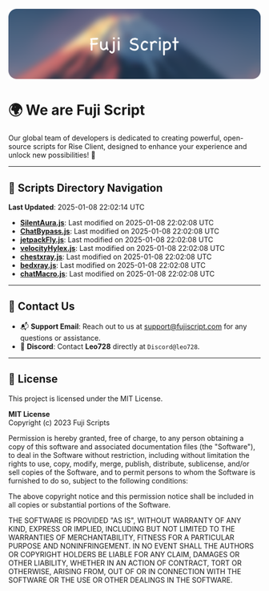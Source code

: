 ![Banner](.github/b.webp)

# 🌍 **We are Fuji Script**

Our global team of developers is dedicated to creating powerful, open-source scripts for Rise Client, designed to enhance your experience and unlock new possibilities! 🌟

---
<!-- SCRIPTS_NAVIGATION_START -->
## 📂 **Scripts Directory Navigation**

**Last Updated**: 2025-01-08 22:02:14 UTC

- **[SilentAura.js](scripts/SilentAura.js)**: Last modified on 2025-01-08 22:02:08 UTC
- **[ChatBypass.js](scripts/ChatBypass.js)**: Last modified on 2025-01-08 22:02:08 UTC
- **[jetpackFly.js](scripts/jetpackFly.js)**: Last modified on 2025-01-08 22:02:08 UTC
- **[velocityHylex.js](scripts/velocityHylex.js)**: Last modified on 2025-01-08 22:02:08 UTC
- **[chestxray.js](scripts/chestxray.js)**: Last modified on 2025-01-08 22:02:08 UTC
- **[bedxray.js](scripts/bedxray.js)**: Last modified on 2025-01-08 22:02:08 UTC
- **[chatMacro.js](scripts/chatMacro.js)**: Last modified on 2025-01-08 22:02:08 UTC

<!-- SCRIPTS_NAVIGATION_END -->

---

## 💬 **Contact Us**  
- 📬 **Support Email**: Reach out to us at [support@fujiscript.com](mailto:support@fujiscript.com) for any questions or assistance.  
- 💬 **Discord**: Contact **Leo728** directly at `Discord@leo728`.

---

## 📜 **License**

This project is licensed under the MIT License.  

**MIT License**  
Copyright (c) 2023 Fuji Scripts  

Permission is hereby granted, free of charge, to any person obtaining a copy of this software and associated documentation files (the "Software"), to deal in the Software without restriction, including without limitation the rights to use, copy, modify, merge, publish, distribute, sublicense, and/or sell copies of the Software, and to permit persons to whom the Software is furnished to do so, subject to the following conditions:  

The above copyright notice and this permission notice shall be included in all copies or substantial portions of the Software.  

THE SOFTWARE IS PROVIDED "AS IS", WITHOUT WARRANTY OF ANY KIND, EXPRESS OR IMPLIED, INCLUDING BUT NOT LIMITED TO THE WARRANTIES OF MERCHANTABILITY, FITNESS FOR A PARTICULAR PURPOSE AND NONINFRINGEMENT. IN NO EVENT SHALL THE AUTHORS OR COPYRIGHT HOLDERS BE LIABLE FOR ANY CLAIM, DAMAGES OR OTHER LIABILITY, WHETHER IN AN ACTION OF CONTRACT, TORT OR OTHERWISE, ARISING FROM, OUT OF OR IN CONNECTION WITH THE SOFTWARE OR THE USE OR OTHER DEALINGS IN THE SOFTWARE.  
